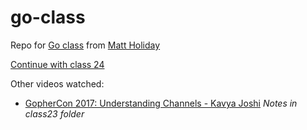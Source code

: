 # go-class
Repo for [Go class](https://www.youtube.com/watch?v=iDQAZEJK8lI&list=PLoILbKo9rG3skRCj37Kn5Zj803hhiuRK6&index=1
) from [Matt Holiday](https://github.com/matt4biz)

[Continue with class 24](https://youtu.be/tG7gII0Ax0Q?feature=shared&t=170)

Other videos watched:
- [GopherCon 2017: Understanding Channels - Kavya Joshi](https://www.youtube.com/watch?v=KBZlN0izeiY) *Notes in class23 folder*